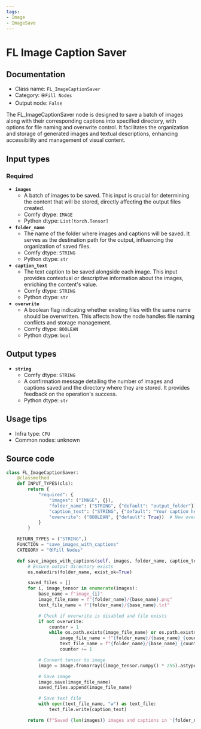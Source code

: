 ```yaml
---
tags:
- Image
- ImageSave
---
```


# FL Image Caption Saver
## Documentation
- Class name: `FL_ImageCaptionSaver`
- Category: `🏵️Fill Nodes`
- Output node: `False`

The FL_ImageCaptionSaver node is designed to save a batch of images along with their corresponding captions into specified directory, with options for file naming and overwrite control. It facilitates the organization and storage of generated images and textual descriptions, enhancing accessibility and management of visual content.
## Input types
### Required
- **`images`**
    - A batch of images to be saved. This input is crucial for determining the content that will be stored, directly affecting the output files created.
    - Comfy dtype: `IMAGE`
    - Python dtype: `List[torch.Tensor]`
- **`folder_name`**
    - The name of the folder where images and captions will be saved. It serves as the destination path for the output, influencing the organization of saved files.
    - Comfy dtype: `STRING`
    - Python dtype: `str`
- **`caption_text`**
    - The text caption to be saved alongside each image. This input provides contextual or descriptive information about the images, enriching the content's value.
    - Comfy dtype: `STRING`
    - Python dtype: `str`
- **`overwrite`**
    - A boolean flag indicating whether existing files with the same name should be overwritten. This affects how the node handles file naming conflicts and storage management.
    - Comfy dtype: `BOOLEAN`
    - Python dtype: `bool`
## Output types
- **`string`**
    - Comfy dtype: `STRING`
    - A confirmation message detailing the number of images and captions saved and the directory where they are stored. It provides feedback on the operation's success.
    - Python dtype: `str`
## Usage tips
- Infra type: `CPU`
- Common nodes: unknown


## Source code
```python
class FL_ImageCaptionSaver:
    @classmethod
    def INPUT_TYPES(cls):
        return {
            "required": {
                "images": ("IMAGE", {}),
                "folder_name": ("STRING", {"default": "output_folder"}),
                "caption_text": ("STRING", {"default": "Your caption here"}),
                "overwrite": ("BOOLEAN", {"default": True})  # New overwrite toggle
            }
        }

    RETURN_TYPES = ("STRING",)
    FUNCTION = "save_images_with_captions"
    CATEGORY = "🏵️Fill Nodes"

    def save_images_with_captions(self, images, folder_name, caption_text, overwrite):
        # Ensure output directory exists
        os.makedirs(folder_name, exist_ok=True)

        saved_files = []
        for i, image_tensor in enumerate(images):
            base_name = f"image_{i}"
            image_file_name = f"{folder_name}/{base_name}.png"
            text_file_name = f"{folder_name}/{base_name}.txt"

            # Check if overwrite is disabled and file exists
            if not overwrite:
                counter = 1
                while os.path.exists(image_file_name) or os.path.exists(text_file_name):
                    image_file_name = f"{folder_name}/{base_name}_{counter}.png"
                    text_file_name = f"{folder_name}/{base_name}_{counter}.txt"
                    counter += 1

            # Convert tensor to image
            image = Image.fromarray((image_tensor.numpy() * 255).astype('uint8'), 'RGB')

            # Save image
            image.save(image_file_name)
            saved_files.append(image_file_name)

            # Save text file
            with open(text_file_name, "w") as text_file:
                text_file.write(caption_text)

        return (f"Saved {len(images)} images and captions in '{folder_name}'",)

```
